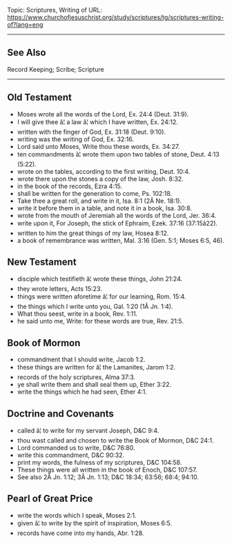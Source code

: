 Topic: Scriptures, Writing of
URL: https://www.churchofjesuschrist.org/study/scriptures/tg/scriptures-writing-of?lang=eng

---

## See Also

Record Keeping; Scribe; Scripture

---

## Old Testament

- Moses wrote all the words of the Lord, Ex. 24:4 (Deut. 31:9).
- I will give thee â¦ a law â¦ which I have written, Ex. 24:12.
- written with the finger of God, Ex. 31:18 (Deut. 9:10).
- writing was the writing of God, Ex. 32:16.
- Lord said unto Moses, Write thou these words, Ex. 34:27.
- ten commandments â¦ wrote them upon two tables of stone, Deut. 4:13 (5:22).
- wrote on the tables, according to the first writing, Deut. 10:4.
- wrote there upon the stones a copy of the law, Josh. 8:32.
- in the book of the records, Ezra 4:15.
- shall be written for the generation to come, Ps. 102:18.
- Take thee a great roll, and write in it, Isa. 8:1 (2Â Ne. 18:1).
- write it before them in a table, and note it in a book, Isa. 30:8.
- wrote from the mouth of Jeremiah all the words of the Lord, Jer. 36:4.
- write upon it, For Joseph, the stick of Ephraim, Ezek. 37:16 (37:15â22).
- written to him the great things of my law, Hosea 8:12.
- a book of remembrance was written, Mal. 3:16 (Gen. 5:1; Moses 6:5, 46).

## New Testament

- disciple which testifieth â¦ wrote these things, John 21:24.
- they wrote letters, Acts 15:23.
- things were written aforetime â¦ for our learning, Rom. 15:4.
- the things which I write unto you, Gal. 1:20 (1Â Jn. 1:4).
- What thou seest, write in a book, Rev. 1:11.
- he said unto me, Write: for these words are true, Rev. 21:5.

## Book of Mormon

- commandment that I should write, Jacob 1:2.
- these things are written for â¦ the Lamanites, Jarom 1:2.
- records of the holy scriptures, Alma 37:3.
- ye shall write them and shall seal them up, Ether 3:22.
- write the things which he had seen, Ether 4:1.

## Doctrine and Covenants

- called â¦ to write for my servant Joseph, D&C 9:4.
- thou wast called and chosen to write the Book of Mormon, D&C 24:1.
- Lord commanded us to write, D&C 76:80.
- write this commandment, D&C 90:32.
- print my words, the fulness of my scriptures, D&C 104:58.
- These things were all written in the book of Enoch, D&C 107:57.
- See also 2Â Jn. 1:12; 3Â Jn. 1:13; D&C 18:34; 63:56; 68:4; 94:10.

## Pearl of Great Price

- write the words which I speak, Moses 2:1.
- given â¦ to write by the spirit of inspiration, Moses 6:5.
- records have come into my hands, Abr. 1:28.

